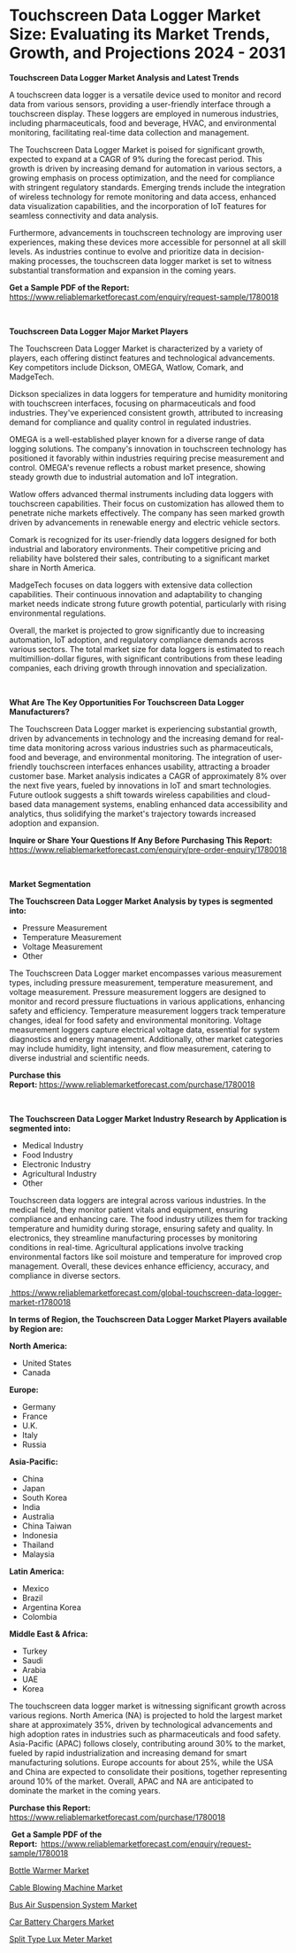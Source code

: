 <p><h1>Touchscreen Data Logger Market Size: Evaluating its Market Trends, Growth, and Projections 2024 - 2031</h1></p><p><strong>Touchscreen Data Logger Market Analysis and Latest Trends</strong></p>
<p><p>A touchscreen data logger is a versatile device used to monitor and record data from various sensors, providing a user-friendly interface through a touchscreen display. These loggers are employed in numerous industries, including pharmaceuticals, food and beverage, HVAC, and environmental monitoring, facilitating real-time data collection and management.</p><p>The Touchscreen Data Logger Market is poised for significant growth, expected to expand at a CAGR of 9% during the forecast period. This growth is driven by increasing demand for automation in various sectors, a growing emphasis on process optimization, and the need for compliance with stringent regulatory standards. Emerging trends include the integration of wireless technology for remote monitoring and data access, enhanced data visualization capabilities, and the incorporation of IoT features for seamless connectivity and data analysis.</p><p>Furthermore, advancements in touchscreen technology are improving user experiences, making these devices more accessible for personnel at all skill levels. As industries continue to evolve and prioritize data in decision-making processes, the touchscreen data logger market is set to witness substantial transformation and expansion in the coming years.</p></p>
<p><strong>Get a Sample PDF of the Report:&nbsp;</strong> <a href="https://www.reliablemarketforecast.com/enquiry/request-sample/1780018?utm_campaign=1870&utm_medium=2&utm_source=Github&utm_content=ia&utm_term=19122024&utm_id=touchscreen-data-logger">https://www.reliablemarketforecast.com/enquiry/request-sample/1780018</a></p>
<p>&nbsp;</p>
<p><strong>Touchscreen Data Logger Major Market Players</strong></p>
<p><p>The Touchscreen Data Logger Market is characterized by a variety of players, each offering distinct features and technological advancements. Key competitors include Dickson, OMEGA, Watlow, Comark, and MadgeTech. </p><p>Dickson specializes in data loggers for temperature and humidity monitoring with touchscreen interfaces, focusing on pharmaceuticals and food industries. They've experienced consistent growth, attributed to increasing demand for compliance and quality control in regulated industries. </p><p>OMEGA is a well-established player known for a diverse range of data logging solutions. The company's innovation in touchscreen technology has positioned it favorably within industries requiring precise measurement and control. OMEGA's revenue reflects a robust market presence, showing steady growth due to industrial automation and IoT integration.</p><p>Watlow offers advanced thermal instruments including data loggers with touchscreen capabilities. Their focus on customization has allowed them to penetrate niche markets effectively. The company has seen marked growth driven by advancements in renewable energy and electric vehicle sectors.</p><p>Comark is recognized for its user-friendly data loggers designed for both industrial and laboratory environments. Their competitive pricing and reliability have bolstered their sales, contributing to a significant market share in North America.</p><p>MadgeTech focuses on data loggers with extensive data collection capabilities. Their continuous innovation and adaptability to changing market needs indicate strong future growth potential, particularly with rising environmental regulations.</p><p>Overall, the market is projected to grow significantly due to increasing automation, IoT adoption, and regulatory compliance demands across various sectors. The total market size for data loggers is estimated to reach multimillion-dollar figures, with significant contributions from these leading companies, each driving growth through innovation and specialization.</p></p>
<p>&nbsp;</p>
<p><strong>What Are The Key Opportunities For Touchscreen Data Logger Manufacturers?</strong></p>
<p><p>The Touchscreen Data Logger market is experiencing substantial growth, driven by advancements in technology and the increasing demand for real-time data monitoring across various industries such as pharmaceuticals, food and beverage, and environmental monitoring. The integration of user-friendly touchscreen interfaces enhances usability, attracting a broader customer base. Market analysis indicates a CAGR of approximately 8% over the next five years, fueled by innovations in IoT and smart technologies. Future outlook suggests a shift towards wireless capabilities and cloud-based data management systems, enabling enhanced data accessibility and analytics, thus solidifying the market's trajectory towards increased adoption and expansion.</p></p>
<p><strong>Inquire or Share Your Questions If Any Before Purchasing This Report:</strong> <a href="https://www.reliablemarketforecast.com/enquiry/pre-order-enquiry/1780018?utm_campaign=1870&utm_medium=2&utm_source=Github&utm_content=ia&utm_term=19122024&utm_id=touchscreen-data-logger">https://www.reliablemarketforecast.com/enquiry/pre-order-enquiry/1780018</a></p>
<p>&nbsp;</p>
<p><strong>Market Segmentation</strong></p>
<p><strong>The Touchscreen Data Logger Market Analysis by types is segmented into:</strong></p>
<p><ul><li>Pressure Measurement</li><li>Temperature Measurement</li><li>Voltage Measurement</li><li>Other</li></ul></p>
<p><p>The Touchscreen Data Logger market encompasses various measurement types, including pressure measurement, temperature measurement, and voltage measurement. Pressure measurement loggers are designed to monitor and record pressure fluctuations in various applications, enhancing safety and efficiency. Temperature measurement loggers track temperature changes, ideal for food safety and environmental monitoring. Voltage measurement loggers capture electrical voltage data, essential for system diagnostics and energy management. Additionally, other market categories may include humidity, light intensity, and flow measurement, catering to diverse industrial and scientific needs.</p></p>
<p><strong>Purchase this Report:&nbsp;</strong><a href="https://www.reliablemarketforecast.com/purchase/1780018?utm_campaign=1870&utm_medium=2&utm_source=Github&utm_content=ia&utm_term=19122024&utm_id=touchscreen-data-logger">https://www.reliablemarketforecast.com/purchase/1780018</a></p>
<p>&nbsp;</p>
<p><strong>The Touchscreen Data Logger Market Industry Research by Application is segmented into:</strong></p>
<p><ul><li>Medical Industry</li><li>Food Industry</li><li>Electronic Industry</li><li>Agricultural Industry</li><li>Other</li></ul></p>
<p><p>Touchscreen data loggers are integral across various industries. In the medical field, they monitor patient vitals and equipment, ensuring compliance and enhancing care. The food industry utilizes them for tracking temperature and humidity during storage, ensuring safety and quality. In electronics, they streamline manufacturing processes by monitoring conditions in real-time. Agricultural applications involve tracking environmental factors like soil moisture and temperature for improved crop management. Overall, these devices enhance efficiency, accuracy, and compliance in diverse sectors.</p></p>
<p><a href="https://www.reliablemarketforecast.com/global-touchscreen-data-logger-market-r1780018?utm_campaign=1870&utm_medium=2&utm_source=Github&utm_content=ia&utm_term=19122024&utm_id=touchscreen-data-logger">&nbsp;https://www.reliablemarketforecast.com/global-touchscreen-data-logger-market-r1780018</a></p>
<p><strong>In terms of Region, the Touchscreen Data Logger Market Players available by Region are:</strong></p>
<p>
    <p> <strong> North America: </strong>
        <ul>
            <li>United States</li>
            <li>Canada</li>
        </ul>
        </p> 
    <p> <strong> Europe: </strong>
        <ul>
            <li>Germany</li>
            <li>France</li>
            <li>U.K.</li>
            <li>Italy</li>
            <li>Russia</li>
        </ul>
        </p> 
    <p> <strong> Asia-Pacific: </strong>
        <ul>
            <li>China</li>
            <li>Japan</li>
            <li>South Korea</li>
            <li>India</li>
            <li>Australia</li>
            <li>China Taiwan</li>
            <li>Indonesia</li>
            <li>Thailand</li>
            <li>Malaysia</li>
        </ul>
        </p> 
    <p> <strong> Latin America: </strong>
        <ul>
            <li>Mexico</li>
            <li>Brazil</li>
            <li>Argentina Korea</li>
            <li>Colombia</li>
        </ul>
        </p> 
    <p> <strong> Middle East & Africa: </strong>
        <ul>
            <li>Turkey</li>
            <li>Saudi</li>
            <li>Arabia</li>
            <li>UAE</li>
            <li>Korea</li>
        </ul>
    </p>
    </p>
<p><p>The touchscreen data logger market is witnessing significant growth across various regions. North America (NA) is projected to hold the largest market share at approximately 35%, driven by technological advancements and high adoption rates in industries such as pharmaceuticals and food safety. Asia-Pacific (APAC) follows closely, contributing around 30% to the market, fueled by rapid industrialization and increasing demand for smart manufacturing solutions. Europe accounts for about 25%, while the USA and China are expected to consolidate their positions, together representing around 10% of the market. Overall, APAC and NA are anticipated to dominate the market in the coming years.</p></p>
<p><strong>Purchase this Report: </strong><a href="https://www.reliablemarketforecast.com/purchase/1780018?utm_campaign=1870&utm_medium=2&utm_source=Github&utm_content=ia&utm_term=19122024&utm_id=touchscreen-data-logger">https://www.reliablemarketforecast.com/purchase/1780018</a></p>
<p>&nbsp;<strong>Get a Sample PDF of the Report:&nbsp;&nbsp;</strong><a href="https://www.reliablemarketforecast.com/enquiry/request-sample/1780018?utm_campaign=1870&utm_medium=2&utm_source=Github&utm_content=ia&utm_term=19122024&utm_id=touchscreen-data-logger">https://www.reliablemarketforecast.com/enquiry/request-sample/1780018</a></p>
<p><strong></strong></p>
<p><p><a href="https://www.linkedin.com/pulse/global-perspectives-bottle-warmer-market-trends-forecast-v5lle?utm_campaign=1870&utm_medium=2&utm_source=Github&utm_content=ia&utm_term=19122024&utm_id=touchscreen-data-logger">Bottle Warmer Market</a></p><p><a href="https://www.linkedin.com/pulse/cable-blowing-machine-market-size-growth-trends-statistics-vwdsf?utm_campaign=1870&utm_medium=2&utm_source=Github&utm_content=ia&utm_term=19122024&utm_id=touchscreen-data-logger">Cable Blowing Machine Market</a></p><p><a href="https://www.linkedin.com/pulse/bus-air-suspension-system-market-report-2024-2031-highlights-jvpxe?utm_campaign=1870&utm_medium=2&utm_source=Github&utm_content=ia&utm_term=19122024&utm_id=touchscreen-data-logger">Bus Air Suspension System Market</a></p><p><a href="https://www.linkedin.com/pulse/car-battery-chargers-market-analysis-featuringgrowth-fuyme?utm_campaign=1870&utm_medium=2&utm_source=Github&utm_content=ia&utm_term=19122024&utm_id=touchscreen-data-logger">Car Battery Chargers Market</a></p><p><a href="https://github.com/PeterParrish5/Market-Research-Report-List-7/blob/main/split-type-lux-meter-market.md?utm_campaign=1870&utm_medium=2&utm_source=Github&utm_content=ia&utm_term=19122024&utm_id=touchscreen-data-logger">Split Type Lux Meter Market</a></p></p>